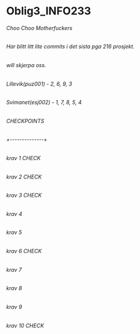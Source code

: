 # Oblig3_INFO233
###### Choo Choo Motherfuckers

###### Har blitt litt lite commits i det sista pga 216 prosjekt. 
###### will skjerpa oss.

###### Lillevik(puz001) - 2, 6, 9, 3
###### Svimanet(esj002) - 1, 7, 8, 5, 4

######   CHECKPOINTS
###### +--------------+
######   krav 1 CHECK
######   krav 2 CHECK
######   krav 3 CHECK
######   krav 4 
######   krav 5
######   krav 6 CHECK
######   krav 7
######   krav 8
######   krav 9
######   krav 10 CHECK


